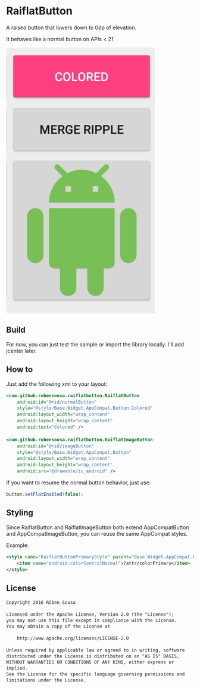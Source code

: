 # RaiflatButton

A raised button that lowers down to 0dp of elevation.

It behaves like a normal button on APIs < 21

<img src="screens/demo.gif" width="400">

## Build

For now, you can just test the sample or import the library locally. I'll add jcenter later.

## How to

Just add the following xml to your layout:

```xml
<com.github.rubensousa.raiflatbutton.RaiflatButton
    android:id="@+id/normalButton"
    style="@style/Base.Widget.AppCompat.Button.Colored"
    android:layout_width="wrap_content"
    android:layout_height="wrap_content"
    android:text="Colored" />
    
<com.github.rubensousa.raiflatbutton.RaiflatImageButton
    android:id="@+id/imageButton"
    style="@style/Base.Widget.AppCompat.Button"
    android:layout_width="wrap_content"
    android:layout_height="wrap_content"
    android:src="@drawable/ic_android" />
```

If you want to resume the normal button behavior, just use:

```java
button.setFlatEnabled(false);
```

## Styling

Since RaiflatButton and RaiflatImageButton both extend AppCompatButton and AppCompatImageButton, you can reuse the same AppCompat styles.

Example:

```xml
<style name="RaiflatButtonPrimaryStyle" parent="Base.Widget.AppCompat.Button.Colored">
    <item name="android:colorControlNormal">?attr/colorPrimary</item>
</style>
```

## License

    Copyright 2016 Rúben Sousa
    
    Licensed under the Apache License, Version 2.0 (the "License");
    you may not use this file except in compliance with the License.
    You may obtain a copy of the License at
    
        http://www.apache.org/licenses/LICENSE-2.0
    
    Unless required by applicable law or agreed to in writing, software
    distributed under the License is distributed on an "AS IS" BASIS,
    WITHOUT WARRANTIES OR CONDITIONS OF ANY KIND, either express or implied.
    See the License for the specific language governing permissions and
    limitations under the License.
